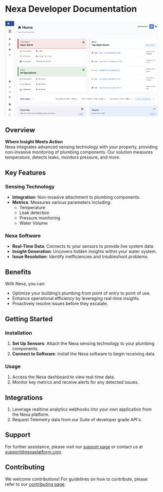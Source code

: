 # Nexa Developer Documentation

<img src="./Images/NexaHomeScreen.png" alt="drawing" width="800"/>

## Overview
**Where Insight Meets Action**  
Nexa integrates advanced sensing technology with your property, providing non-invasive monitoring of plumbing components. Our solution measures temperature, detects leaks, monitors pressure, and more.


## Key Features

### Sensing Technology
- **Integration**: Non-invasive attachment to plumbing components.
- **Metrics**: Measures various parameters including:
  - Temperature
  - Leak detection
  - Pressure monitoring
  - Water Volume

### Nexa Software
- **Real-Time Data**: Connects to your sensors to provide live system data.
- **Insight Generation**: Uncovers hidden insights within your water system.
- **Issue Resolution**: Identify inefficiencies and troubleshoot problems.

## Benefits
With Nexa, you can:
- Optimize your building’s plumbing from point of entry to point of use.
- Enhance operational efficiency by leveraging real-time insights.
- Proactively resolve issues before they escalate.

## Getting Started

### Installation
1. **Set Up Sensors**: Attach the Nexa sensing technology to your plumbing components.
2. **Connect to Software**: Install the Nexa software to begin receiving data.

### Usage
1. Access the Nexa dashboard to view real-time data.
2. Monitor key metrics and receive alerts for any detected issues.

## Integrations
1. Leverage realtime analytics webhooks into your own application from the Nexa platform.
2. Request Telemetry data from our Suite of developer grade API's.

## Support
For further assistance, please visit our [support page](https://www.nexaplatform.com/support) or contact us at [support@nexaplatform.com](mailto:support@nexaplatform.com).

## Contributing
We welcome contributions! For guidelines on how to contribute, please refer to our [contributing page](https://www.nexaplatform.com/contributing).

